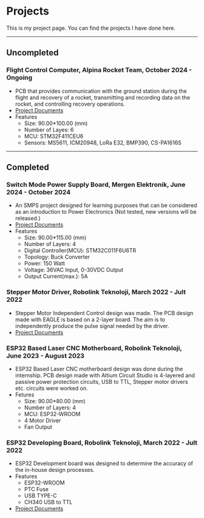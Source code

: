 # Projects
This is my project page. You can find the projects I have done here.

---
## Uncompleted
### Flight Control Computer, Alpina Rocket Team, October 2024 - Ongoing
- PCB that provides communication with the ground station during the flight and recovery of a rocket, transmitting and recording data on the rocket, and controlling recovery operations.
- [Project Documents](https://github.com/ekremturanfirat/Alpina_MainFCC)
- Features
  - Size: 90.00*100.00 (mm)
  - Number of Layes: 6
  - MCU: STM32F411CEU6
  - Sensors: MS5611, ICM20948, LoRa E32, BMP390, CS-PA1616S

---
## Completed
### Switch Mode Power Supply Board, Mergen Elektronik, June 2024 - October 2024
- An SMPS project designed for learning purposes that can be considered as an introduction to Power Electronics (Not tested, new versions will be released.)
- [Project Documents](https://github.com/mergenelk/mergen_smps)
- Features
  - Size: 90.00*115.00 (mm)
  - Number of Layers: 4
  - Digital Controller(MCU): STM32C011F6U6TR
  - Topology: Buck Converter
  - Power: 150 Watt
  - Voltage: 36VAC Input, 0-30VDC Output
  - Output Current(max.): 5A

### Stepper Motor Driver, Robolink Teknoloji, March 2022 - Jult 2022
- Stepper Motor Independent Control design was made. The PCB design made with EAGLE is based on a 2-layer board. The aim is to independently produce the pulse signal needed by the driver.
- [Project Documents](https://github.com/ekremturanfirat/stepper-motor-easy-controller)

### ESP32 Based Laser CNC Motherboard, Robolink Teknoloji, June 2023 - August 2023
- ESP32 Based Laser CNC motherboard design was done during the internship. PCB design made with Altium Circuit Studio is 4-layered and passive power protection circuits, USB to TTL, Stepper motor drivers etc. circuits were worked on.
- Fetures
  - Size: 90.00*80.00 (mm)
  - Number of Layers: 4
  - MCU: ESP32-WROOM
  - 4 Motor Driver
  - Fan Output

### ESP32 Developing Board, Robolink Teknoloji, March 2022 - Jult 2022
- ESP32 Development board was designed to determine the accuracy of the in-house design processes.
- Features
  - ESP32-WROOM
  - PTC Fuse  
  - USB TYPE-C
  - CH340 USB to TTL
- [Project Documents](https://github.com/mergenelk/ESP32_Developing_Board)
  
